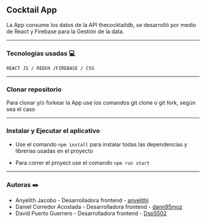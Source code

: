 
##  Cocktail App

La App consume los datos de la API thecocktaildb, se desarrolló por medio de React y  Firebase para la 
Gestión de la data.

**********************
 ### Tecnologías usadas 💻

`REACT JS / REDUX /FIREBASE / CSS`
*********************

### Clonar repositorio

Para clonar y/o forkear la App use los comandos git clone o git fork, según sea el caso

*********************

### Instalar y Ejecutar el aplicativo

- Use el comando   `npm install` para instalar todas las dependencias y librerias usadas en el proyecto

- Para correr el proyect use el comando  `npm run start`

**********************

### Autoras ✒️

* Anyelith Jacobo   - Desarrolladora frontend - [anyelithj](https://github.com/anyelithj)
* Daniel Corredor Acostada - Desarrolladora frontend - [dann95moz](https://github.com/dann95moz)
* David Puerto Guerrero  - Desarrolladora frontend - [Dsp5502](https://github.com/Dsp5502)




